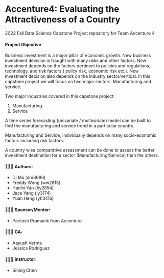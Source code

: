 # Accenture4: Evaluating the Attractiveness of a Country
2022 Fall Data Science Capstone Project repository for Team Accenture 4


#### Project Objective 

Business investment is a major pillar of economic growth. New business investment decision is fraught with many risks and other factors. New investment depends on the factors pertinent to policies and regulations, technology, and risk factors ( policy risk, economic risk etc.). New investment decision also depends on the industry sector/vertical. In this capstone project we will focus on two major sectors: Manufacturing and service.

Two major industries covered in this capstone project:

1.	Manufacturing
2.	Service

A time series forecasting (univariate / multivariate) model can be built to find the manufacturing and service trend in a particular country.

Manufacturing and Service, individually depends on many socio-economic factors including risk factors.

A country wise comparative assessment can be done to assess the better investment destination for a sector (Manufacturing/Service) than the others.

#### 👩🏻‍💻 Authors:
+ Di Mu (dm3686)
+ Freddy Wong (ww2615)
+ Hanlin Yan (hy2654)
+ Jace Yang (jy3174)
+ Yuan Heng (yh3416)

#### 🧑🏻‍💼 Sponsor/Mentor:
- Paritosh Pramanik from Accenture
#### 🧑🏻‍🏫 CA:
- Aayush Verma
- Jessica Rodriguez
#### 🧑🏻‍🏫 instructor:
- Sining Chen

